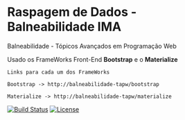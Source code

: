 # Raspagem de Dados - Balneabilidade IMA

Balneabilidade - Tópicos Avançados em Programação Web

Usado os FrameWorks Front-End **Bootstrap** e o **Materialize**

```
Links para cada um dos FrameWorks

Bootstrap -> http://balneabilidade-tapw/bootstrap

Materialize -> http://balneabilidade-tapw/materialize
```

[![Build Status](https://api.travis-ci.org/cakephp/app.png)](https://travis-ci.org/cakephp/app)
[![License](https://poser.pugx.org/cakephp/app/license.svg)](https://packagist.org/packages/cakephp/app)

